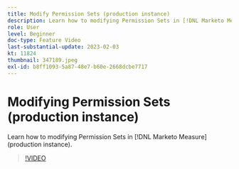 ```yaml
---
title: Modify Permission Sets (production instance)
description: Learn how to modifying Permission Sets in [!DNL Marketo Measure] (production instance).
role: User
level: Beginner
doc-type: Feature Video
last-substantial-update: 2023-02-03
kt: 11824
thumbnail: 347189.jpeg
exl-id: b8ff1093-5a87-48e7-b60e-2668dcbe7717
---
```

# Modifying Permission Sets (production instance)

Learn how to modifying Permission Sets in [!DNL Marketo Measure] (production instance).

>[!VIDEO](https://video.tv.adobe.com/v/347189/?quality=12&learn=on)
